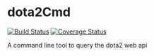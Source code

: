 # dota2Cmd
[![Build Status](https://travis-ci.org/UnrealQuester/dota2Cmd.svg?branch=master)](https://travis-ci.org/UnrealQuester/dota2Cmd)
[![Coverage Status](https://coveralls.io/repos/UnrealQuester/dota2Cmd/badge.svg?branch=master)](https://coveralls.io/r/UnrealQuester/dota2Cmd?branch=master)

A command line tool to query the dota2 web api
